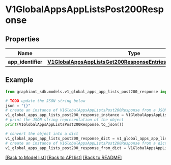 # V1GlobalAppsAppListsPost200Response


## Properties

Name | Type | Description | Notes
------------ | ------------- | ------------- | -------------
**app_identifier** | [**V1GlobalAppsAppListsGet200ResponseEntriesInnerAppListIdentifier**](V1GlobalAppsAppListsGet200ResponseEntriesInnerAppListIdentifier.md) |  | [optional] 

## Example

```python
from graphiant_sdk.models.v1_global_apps_app_lists_post200_response import V1GlobalAppsAppListsPost200Response

# TODO update the JSON string below
json = "{}"
# create an instance of V1GlobalAppsAppListsPost200Response from a JSON string
v1_global_apps_app_lists_post200_response_instance = V1GlobalAppsAppListsPost200Response.from_json(json)
# print the JSON string representation of the object
print(V1GlobalAppsAppListsPost200Response.to_json())

# convert the object into a dict
v1_global_apps_app_lists_post200_response_dict = v1_global_apps_app_lists_post200_response_instance.to_dict()
# create an instance of V1GlobalAppsAppListsPost200Response from a dict
v1_global_apps_app_lists_post200_response_from_dict = V1GlobalAppsAppListsPost200Response.from_dict(v1_global_apps_app_lists_post200_response_dict)
```
[[Back to Model list]](../README.md#documentation-for-models) [[Back to API list]](../README.md#documentation-for-api-endpoints) [[Back to README]](../README.md)


